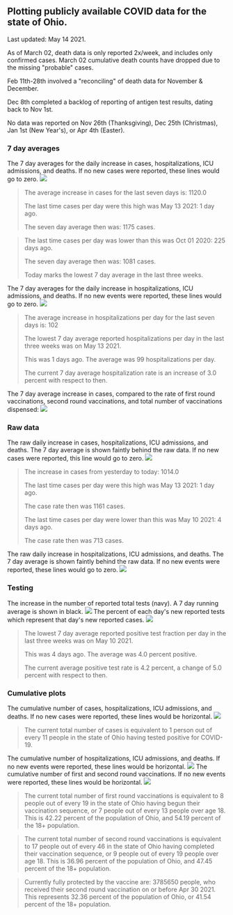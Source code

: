 ## Plotting publicly available COVID data for the state of Ohio. 

Last updated: May 14 2021. 

As of March 02, death data is only reported 2x/week, and includes only confirmed cases. March 02 cumulative death counts have dropped due to the missing "probable" cases.

Feb 11th-28th involved a "reconciling" of death data for November & December.

Dec 8th completed a backlog of reporting of antigen test results, dating back to Nov 1st.

No data was reported on Nov 26th (Thanksgiving), Dec 25th (Christmas), Jan 1st (New Year's), or Apr 4th (Easter).
### 7 day averages
The 7 day averages for the daily increase in cases, hospitalizations, ICU admissions, and deaths. If no new cases were reported, these lines would go to zero.
![](7dayaverage_cases.png)

>The average increase in cases for the last seven days is: 1120.0
>
>The last time cases per day were this high was May 13 2021: 1 day ago.
>
>The seven day average then was: 1175 cases.

>
>The last time cases per day was lower than this was Oct 01 2020: 225 days ago.
>
>The seven day average then was: 1081 cases.
>
>Today marks the lowest 7 day average in the last three weeks.

The 7 day averages for the daily increase in hospitalizations, ICU admissions, and deaths. If no new events were reported, these lines would go to zero.
![](7dayaverage_hospital.png)

>The average increase in hospitalizations per day for the last seven days is: 102
>
>The lowest 7 day average reported hospitalizations per day in the last three weeks was on May 13 2021.
>
>This was 1 days ago. The average was 99 hospitalizations per day.
>
>The current 7 day average hospitalization rate is an increase of 3.0 percent with respect to then.

The 7 day average increase in cases, compared to the rate of first round vaccinations, second round vaccinations, and total number of vaccinations dispensed:
![](DailyVaccinationsCases.png)

### Raw data
The raw daily increase in cases, hospitalizations, ICU admissions, and deaths. The 7 day average is shown faintly behind the raw data. If no new cases were reported, this line would go to zero.
![](DailyCases.png)

>The increase in cases from yesterday to today: 1014.0 
>
>The last time cases per day were this high was May 13 2021: 1 day ago. 
>
>The case rate then was 1161 cases.
>
>The last time cases per day were lower than this was May 10 2021: 4 days ago. 
>
>The case rate then was 713 cases.

The raw daily increase in hospitalizations, ICU admissions, and deaths. The 7 day average is shown faintly behind the raw data. If no new events were reported, these lines would go to zero.
![](DailyHospitalizations.png)

### Testing

The increase in the number of reported total tests (navy). A 7 day running average is shown in black.
![](DailyTests.png)
The percent of each day's new reported tests which represent that day's new reported cases.
![](percentpositive_tests.png)

>The lowest 7 day average reported positive test fraction per day in the last three weeks was on May 10 2021.
>
>This was 4 days ago. The average was 4.0 percent positive. 
>
>The current average positive test rate is 4.2 percent, a change of 5.0 percent with respect to then. 

### Cumulative plots
The cumulative number of cases, hospitalizations, ICU admissions, and deaths. If no new cases were reported, these lines would be horizontal.
![](Cases.png)

>The current total number of cases is equivalent to 1 person out of every 11 people in the state of Ohio having tested positive for COVID-19.

The cumulative number of hospitalizations, ICU admissions, and deaths. If no new events were reported, these lines would be horizontal.
![](Hospitalizations.png)
The cumulative number of first and second round vaccinations. If no new events were reported, these lines would be horizontal.
![](Vaccinations.png)

>The current total number of first round vaccinations is equivalent to 8 people out of every 19 in the state of Ohio having begun their vaccination sequence, or 7 people out of every 13 people over age 18.
 >This is 42.22 percent of the population of Ohio, and 54.19 percent of the 18+ population.

>The current total number of second round vaccinations is equivalent to 17 people out of every 46 in the state of Ohio having completed their vaccination sequence, or 9 people out of every 19 people over age 18. 
>This is 36.96 percent of the population of Ohio, and 47.45 percent of the 18+ population.

>Currently fully protected by the vaccine are: 3785650 people, who received their second round vaccination on or before Apr 30 2021.
>This represents 32.36 percent of the population of Ohio, or 41.54 percent of the 18+ population.

